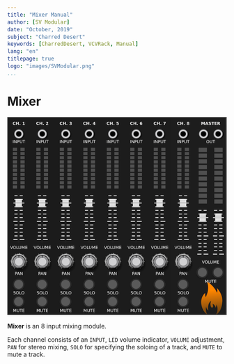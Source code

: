 ```yaml
---
title: "Mixer Manual"
author: [SV Modular]
date: "October, 2019"
subject: "Charred Desert"
keywords: [CharredDesert, VCVRack, Manual]
lang: "en"
titlepage: true
logo: "images/SVModular.png"
...
```


# Mixer

![Mixer Image](images/Mixer.png "Mixer")


**Mixer** is an 8 input mixing module.

Each channel consists of an `INPUT`, `LED` volume indicator, `VOLUME` adjustment,
`PAN` for stereo mixing, `SOLO` for specifying the soloing of a track, and
`MUTE` to mute a track.

